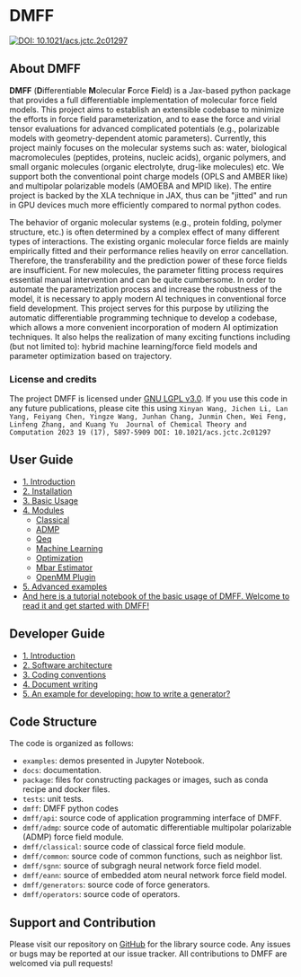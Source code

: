 # DMFF

[![DOI: 10.1021/acs.jctc.2c01297](https://img.shields.io/badge/DOI-10.1021%2Facs.jctc.2c01297-blue)](https://pubs.acs.org/doi/10.1021/acs.jctc.2c01297)
 
## About DMFF

**DMFF** (**D**ifferentiable **M**olecular **F**orce **F**ield) is a Jax-based python package that provides a full differentiable implementation of molecular force field models. This project aims to establish an extensible codebase to minimize the efforts in force field parameterization, and to ease the force and virial tensor evaluations for advanced complicated potentials (e.g., polarizable models with geometry-dependent atomic parameters). Currently, this project mainly focuses on the molecular systems such as: water, biological macromolecules (peptides, proteins, nucleic acids), organic polymers, and small organic molecules (organic electrolyte, drug-like molecules) etc. We support both the conventional point charge models (OPLS and AMBER like) and multipolar polarizable models (AMOEBA and MPID like). The entire project is backed by the XLA technique in JAX, thus can be "jitted" and run in GPU devices much more efficiently compared to normal python codes.

The behavior of organic molecular systems (e.g., protein folding, polymer structure, etc.) is often determined by a complex effect of many different types of interactions. The existing organic molecular force fields are mainly empirically fitted and their performance relies heavily on error cancellation. Therefore, the transferability and the prediction power of these force fields are insufficient. For new molecules, the parameter fitting process requires essential manual intervention and can be quite cumbersome. In order to automate the parametrization process and increase the robustness of the model, it is necessary to apply modern AI techniques in conventional force field development. This project serves for this purpose by utilizing the automatic differentiable programming technique to develop a codebase, which allows a more convenient incorporation of modern AI optimization techniques. It also helps the realization of many exciting functions including (but not limited to): hybrid machine learning/force field models and parameter optimization based on trajectory.

### License and credits

The project DMFF is licensed under [GNU LGPL v3.0](LICENSE). If you use this code in any future publications, please cite this using `Xinyan Wang, Jichen Li, Lan Yang, Feiyang Chen, Yingze Wang, Junhan Chang, Junmin Chen, Wei Feng, Linfeng Zhang, and Kuang Yu 
Journal of Chemical Theory and Computation 2023 19 (17), 5897-5909
DOI: 10.1021/acs.jctc.2c01297`

## User Guide

+ [1. Introduction](docs/user_guide/1.introduction.md)
+ [2. Installation](docs/user_guide/2.installation.md)
+ [3. Basic Usage](docs/user_guide/3.usage.md)
+ [4. Modules](docs/user_guide/4.modules.md)
  + [Classical](docs/user_guide/4.1classical.md)
  + [ADMP](docs/user_guide/4.2ADMPPmeForce.md)
  + [Qeq](docs/user_guide/4.3ADMPQeqForce.md)
  + [Machine Learning](docs/user_guide/4.4MLForce.md)
  + [Optimization](docs/user_guide/4.5Optimization.md)
  + [Mbar Estimator](docs/user_guide/4.6MBAR.md)
  + [OpenMM Plugin](docs/user_guide/4.7OpenMMplugin.md)
+ [5. Advanced examples](docs/user_guide/DMFF_example.ipynb)
+ [And here is a tutorial notebook of the basic usage of DMFF. Welcome to read it and get started with DMFF!](docs/user_guide/test.ipynb)

## Developer Guide
+ [1. Introduction](docs/dev_guide/introduction.md)
+ [2. Software architecture](docs/dev_guide/arch.md)
+ [3. Coding conventions](docs/dev_guide/convention.md)
+ [4. Document writing](docs/dev_guide/write_docs.md)
+ [5. An example for developing: how to write a generator?](docs/dev_guide/generator.ipynb)

## Code Structure

The code is organized as follows:

+ `examples`: demos presented in Jupyter Notebook.
+ `docs`: documentation.
+ `package`: files for constructing packages or images, such as conda recipe and docker files.
+ `tests`: unit tests.
+ `dmff`: DMFF python codes
+ `dmff/api`: source code of application programming interface of DMFF.
+ `dmff/admp`: source code of automatic differentiable multipolar polarizable (ADMP) force field module.
+ `dmff/classical`: source code of classical force field module.
+ `dmff/common`: source code of common functions, such as neighbor list.
+ `dmff/sgnn`: source of subgragh neural network force field model.
+ `dmff/eann`: source of embedded atom neural network force field model.
+ `dmff/generators`: source code of force generators.
+ `dmff/operators`: source code of operators.


## Support and Contribution

Please visit our repository on [GitHub](https://github.com/deepmodeling/DMFF) for the library source code. Any issues or bugs may be reported at our issue tracker. All contributions to DMFF are welcomed via pull requests!
